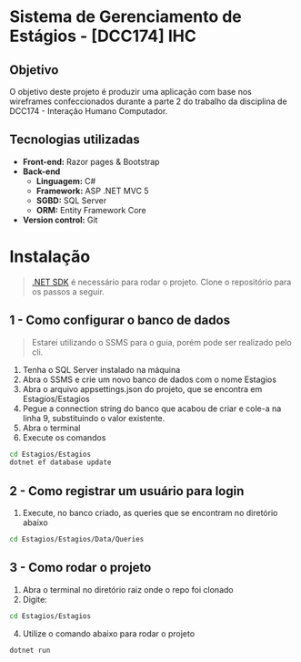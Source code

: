 # Sistema de Gerenciamento de Estágios - [DCC174] IHC
## Objetivo
O objetivo deste projeto é produzir uma aplicação com base nos wireframes confeccionados 
durante a parte 2 do trabalho da disciplina de DCC174 - Interação Humano Computador.

## Tecnologias utilizadas
- **Front-end:** Razor pages & Bootstrap
- **Back-end**
    - **Linguagem:** C# 
    - **Framework:** ASP .NET MVC 5 
    - **SGBD:** SQL Server
    - **ORM:** Entity Framework Core
- **Version control:** Git

# Instalação
>  [.NET SDK](https://dotnet.microsoft.com/en-us/download) é necessário para rodar o projeto.
 Clone o repositório para os passos a seguir.

## 1 - Como configurar o banco de dados
>  Estarei utilizando o SSMS para o guia, porém pode ser realizado pelo cli.

1. Tenha o  SQL Server instalado na máquina 
2. Abra o SSMS e crie um novo banco de dados com o nome Estagios
3. Abra o arquivo appsettings.json do projeto, que se encontra em Estagios/Estagios
4. Pegue a connection string do banco que acabou de criar e cole-a na linha 9, substituindo o valor existente.
5. Abra o terminal
6. Execute os comandos
```sh
cd Estagios/Estagios
dotnet ef database update
```

## 2 - Como registrar um usuário para login
1. Execute, no banco criado, as queries que se encontram no diretório abaixo
```sh
cd Estagios/Estagios/Data/Queries
```

## 3 - Como rodar o projeto
1. Abra o terminal no diretório raiz onde o repo foi clonado
2. Digite:
```sh
cd Estagios/Estagios
```
4. Utilize o comando abaixo para rodar o projeto
```sh
dotnet run
```

